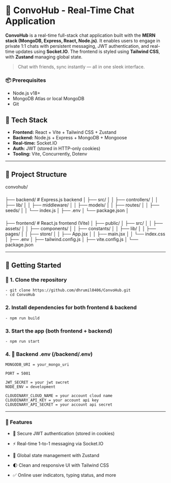 # 💬 ConvoHub - Real-Time Chat Application

**ConvoHub** is a real-time full-stack chat application built with the **MERN stack (MongoDB, Express, React, Node.js)**. It enables users to engage in private 1:1 chats with persistent messaging, JWT authentication, and real-time updates using **Socket.IO**. The frontend is styled using **Tailwind CSS**, with **Zustand** managing global state.

> Chat with friends, sync instantly — all in one sleek interface.

### 📦 Prerequisites

- Node.js v18+
- MongoDB Atlas or local MongoDB
- Git

## 🔧 Tech Stack

- **Frontend:** React + Vite + Tailwind CSS + Zustand
- **Backend:** Node.js + Express + MongoDB + Mongoose
- **Real-time:** Socket.IO
- **Auth:** JWT (stored in HTTP-only cookies)
- **Tooling:** Vite, Concurrently, Dotenv

---

## 📁 Project Structure

convohub/
###
├── backend/ # Express.js backend
│ ├── src/
│ │ ├── controllers/
│ │ ├── lib/
│ │ ├── middleware/
│ │ ├── models/
│ │ ├── routes/
│ │ ├── seeds/
│ │ └── index.js
│ ├── .env
│ └── package.json
│
###
├── frontend/ # React.js frontend (Vite)
│ ├── public/
│ ├── src/
│ │ ├── assets/
│ │ ├── components/
│ │ ├── constants/
│ │ ├── lib/
│ │ ├── pages/
│ │ ├── store/
│ │ ├── App.jsx
│ │ ├── main.jsx
│ │ └── index.css
│ ├── .env
│ ├── tailwind.config.js
│ ├── vite.config.js
│ └── package.json

---

## 🚀 Getting Started

### 🔐 1. Clone the repository
    - git clone https://github.com/dhrumil0406/ConvoHub.git
    - cd ConvoHub

### 2. Install dependencies for both frontend & backend
    - npm run build

### 3. Start the app (both frontend + backend)
    - npm run start

### 4. 🔐 Backend .env (/backend/.env)

    MONGODB_URI = your_mongo_uri
    
    PORT = 5001

    JWT_SECRET = your jwt swcret
    NODE_ENV = development

    CLOUDINARY_CLOUD_NAME = your account cloud name
    CLOUDINARY_API_KEY = your account api key
    CLOUDINARY_API_SECRET = your account api secret

---

### 🧠 Features ###
- 🔐 Secure JWT authentication (stored in cookies)

- ⚡ Real-time 1-to-1 messaging via Socket.IO

- 🧩 Global state management with Zustand

- 🌓 Clean and responsive UI with Tailwind CSS

- ✅ Online user indicators, typing status, and more